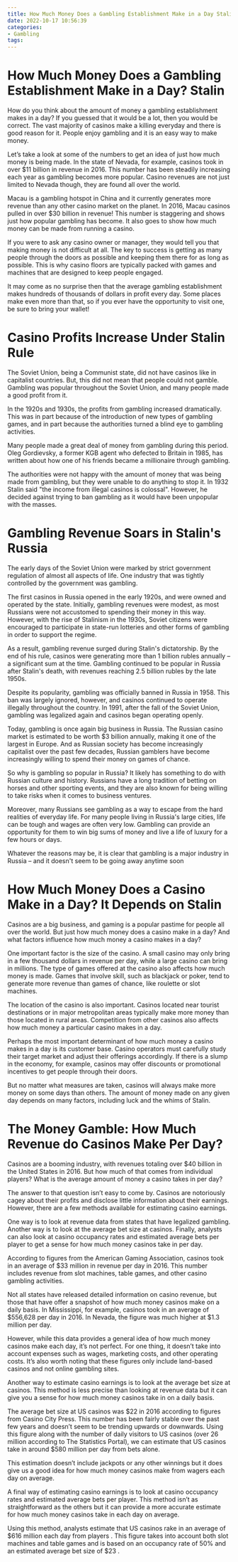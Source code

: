 ```yaml
---
title: How Much Money Does a Gambling Establishment Make in a Day Stalin
date: 2022-10-17 10:56:39
categories:
- Gambling
tags:
---
```



#  How Much Money Does a Gambling Establishment Make in a Day? Stalin

How do you think about the amount of money a gambling establishment makes in a day? If you guessed that it would be a lot, then you would be correct. The vast majority of casinos make a killing everyday and there is good reason for it. People enjoy gambling and it is an easy way to make money.

Let’s take a look at some of the numbers to get an idea of just how much money is being made. In the state of Nevada, for example, casinos took in over $11 billion in revenue in 2016. This number has been steadily increasing each year as gambling becomes more popular. Casino revenues are not just limited to Nevada though, they are found all over the world.

Macau is a gambling hotspot in China and it currently generates more revenue than any other casino market on the planet. In 2016, Macau casinos pulled in over $30 billion in revenue! This number is staggering and shows just how popular gambling has become. It also goes to show how much money can be made from running a casino.

If you were to ask any casino owner or manager, they would tell you that making money is not difficult at all. The key to success is getting as many people through the doors as possible and keeping them there for as long as possible. This is why casino floors are typically packed with games and machines that are designed to keep people engaged.

It may come as no surprise then that the average gambling establishment makes hundreds of thousands of dollars in profit every day. Some places make even more than that, so if you ever have the opportunity to visit one, be sure to bring your wallet!

#  Casino Profits Increase Under Stalin Rule 

The Soviet Union, being a Communist state, did not have casinos like in capitalist countries. But, this did not mean that people could not gamble. Gambling was popular throughout the Soviet Union, and many people made a good profit from it. 

In the 1920s and 1930s, the profits from gambling increased dramatically. This was in part because of the introduction of new types of gambling games, and in part because the authorities turned a blind eye to gambling activities. 

Many people made a great deal of money from gambling during this period. Oleg Gordievsky, a former KGB agent who defected to Britain in 1985, has written about how one of his friends became a millionaire through gambling. 

The authorities were not happy with the amount of money that was being made from gambling, but they were unable to do anything to stop it. In 1932 Stalin said "the income from illegal casinos is colossal". However, he decided against trying to ban gambling as it would have been unpopular with the masses.

#  Gambling Revenue Soars in Stalin's Russia 

The early days of the Soviet Union were marked by strict government regulation of almost all aspects of life. One industry that was tightly controlled by the government was gambling. 

The first casinos in Russia opened in the early 1920s, and were owned and operated by the state. Initially, gambling revenues were modest, as most Russians were not accustomed to spending their money in this way. However, with the rise of Stalinism in the 1930s, Soviet citizens were encouraged to participate in state-run lotteries and other forms of gambling in order to support the regime. 

As a result, gambling revenue surged during Stalin's dictatorship. By the end of his rule, casinos were generating more than 1 billion rubles annually – a significant sum at the time. Gambling continued to be popular in Russia after Stalin's death, with revenues reaching 2.5 billion rubles by the late 1950s. 

Despite its popularity, gambling was officially banned in Russia in 1958. This ban was largely ignored, however, and casinos continued to operate illegally throughout the country. In 1991, after the fall of the Soviet Union, gambling was legalized again and casinos began operating openly. 

Today, gambling is once again big business in Russia. The Russian casino market is estimated to be worth $3 billion annually, making it one of the largest in Europe. And as Russian society has become increasingly capitalist over the past few decades, Russian gamblers have become increasingly willing to spend their money on games of chance. 

So why is gambling so popular in Russia? It likely has something to do with Russian culture and history. Russians have a long tradition of betting on horses and other sporting events, and they are also known for being willing to take risks when it comes to business ventures. 

Moreover, many Russians see gambling as a way to escape from the hard realities of everyday life. For many people living in Russia's large cities, life can be tough and wages are often very low. Gambling can provide an opportunity for them to win big sums of money and live a life of luxury for a few hours or days. 

Whatever the reasons may be, it is clear that gambling is a major industry in Russia – and it doesn't seem to be going away anytime soon

#  How Much Money Does a Casino Make in a Day? It Depends on Stalin 

Casinos are a big business, and gaming is a popular pastime for people all over the world. But just how much money does a casino make in a day? And what factors influence how much money a casino makes in a day?

One important factor is the size of the casino. A small casino may only bring in a few thousand dollars in revenue per day, while a large casino can bring in millions. The type of games offered at the casino also affects how much money is made. Games that involve skill, such as blackjack or poker, tend to generate more revenue than games of chance, like roulette or slot machines.

The location of the casino is also important. Casinos located near tourist destinations or in major metropolitan areas typically make more money than those located in rural areas. Competition from other casinos also affects how much money a particular casino makes in a day.

Perhaps the most important determinant of how much money a casino makes in a day is its customer base. Casino operators must carefully study their target market and adjust their offerings accordingly. If there is a slump in the economy, for example, casinos may offer discounts or promotional incentives to get people through their doors.

But no matter what measures are taken, casinos will always make more money on some days than others. The amount of money made on any given day depends on many factors, including luck and the whims of Stalin.

#  The Money Gamble: How Much Revenue do Casinos Make Per Day?

Casinos are a booming industry, with revenues totaling over $40 billion in the United States in 2016. But how much of that comes from individual players? What is the average amount of money a casino takes in per day?

The answer to that question isn’t easy to come by. Casinos are notoriously cagey about their profits and disclose little information about their earnings. However, there are a few methods available for estimating casino earnings.

One way is to look at revenue data from states that have legalized gambling. Another way is to look at the average bet size at casinos. Finally, analysts can also look at casino occupancy rates and estimated average bets per player to get a sense for how much money casinos take in per day.

According to figures from the American Gaming Association, casinos took in an average of $33 million in revenue per day in 2016. This number includes revenue from slot machines, table games, and other casino gambling activities.

Not all states have released detailed information on casino revenue, but those that have offer a snapshot of how much money casinos make on a daily basis. In Mississippi, for example, casinos took in an average of $556,628 per day in 2016. In Nevada, the figure was much higher at $1.3 million per day.

However, while this data provides a general idea of how much money casinos make each day, it’s not perfect. For one thing, it doesn’t take into account expenses such as wages, marketing costs, and other operating costs. It’s also worth noting that these figures only include land-based casinos and not online gambling sites.

Another way to estimate casino earnings is to look at the average bet size at casinos. This method is less precise than looking at revenue data but it can give you a sense for how much money casinos take in on a daily basis.

The average bet size at US casinos was $22 in 2016 according to figures from Casino City Press. This number has been fairly stable over the past few years and doesn’t seem to be trending upwards or downwards. Using this figure along with the number of daily visitors to US casinos (over 26 million according to The Statistics Portal), we can estimate that US casinos take in around $580 million per day from bets alone.

This estimation doesn’t include jackpots or any other winnings but it does give us a good idea for how much money casinos make from wagers each day on average.

A final way of estimating casino earnings is to look at casino occupancy rates and estimated average bets per player. This method isn’t as straightforward as the others but it can provide a more accurate estimate for how much money casinos take in each day on average.

Using this method, analysts estimate that US casinos rake in an average of $616 million each day from players . This figure takes into account both slot machines and table games and is based on an occupancy rate of 50% and an estimated average bet size of $23 .